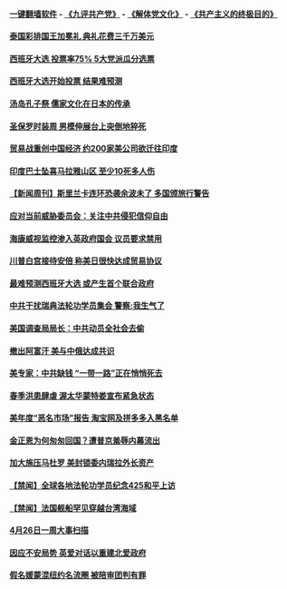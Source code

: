 #### [一键翻墙软件](https://github.com/gfw-breaker/nogfw/blob/master/README.md?t=04290038) -  [《九评共产党》](https://github.com/gfw-breaker/9ping.md?t=04290038) - [《解体党文化》](https://github.com/gfw-breaker/jtdwh.md?t=04290038) - [《共产主义的终极目的》](https://github.com/gfw-breaker/gczydzjmd.md?t=04290038)

#### [泰国彩排国王加冕礼 典礼花费三千万美元](../pages/prog202/a102566620.md?t=04290038) 

#### [西班牙大选 投票率75% 5大党派瓜分选票](../pages/prog202/a102566601.md?t=04290038) 


#### [西班牙大选开始投票 结果难预测](../pages/prog202/a102566458.md?t=04290038) 

#### [汤岛孔子祭 儒家文化在日本的传承](../pages/prog202/a102566390.md?t=04290038) 

#### [圣保罗时装周 男模伸展台上突倒地猝死](../pages/prog202/a102566362.md?t=04290038) 

#### [贸易战重创中国经济 约200家美公司欲迁往印度](../pages/prog202/a102566324.md?t=04290038) 

#### [印度巴士坠喜马拉雅山区 至少10死多人伤](../pages/prog202/a102566321.md?t=04290038) 


#### [【新闻周刊】斯里兰卡连环恐袭余波未了 多国颁旅行警告](../pages/prog202/a102566236.md?t=04290038) 

#### [应对当前威胁委员会：关注中共侵犯信仰自由](../pages/prog202/a102566168.md?t=04290038) 

#### [海康威视监控渗入英政府国会 议员要求禁用](../pages/prog202/a102566104.md?t=04290038) 


#### [川普白宫接待安倍 称美日很快达成贸易协议](../pages/prog202/a102566057.md?t=04290038) 

#### [最难预测西班牙大选 或产生首个联合政府](../pages/prog202/a102566003.md?t=04290038) 

#### [中共干扰瑞典法轮功学员集会 警察:我生气了](../pages/prog202/a102565988.md?t=04290038) 

#### [美国调查局局长：中共动员全社会去偷](../pages/prog202/a102565923.md?t=04290038) 

#### [撤出阿富汗 美与中俄达成共识](../pages/prog202/a102565821.md?t=04290038) 

#### [美专家：中共缺钱 “一带一路”正在悄悄死去](../pages/prog202/a102565744.md?t=04290038) 

#### [春季洪患肆虐 渥太华蒙特娄宣布紧急状态](../pages/prog202/a102565696.md?t=04290038) 

#### [美年度“恶名市场”报告 淘宝网及拼多多入黑名单](../pages/prog202/a102565713.md?t=04290038) 

#### [金正恩为何匆匆回国？遭普京羞辱内幕流出](../pages/prog202/a102565693.md?t=04290038) 

#### [加大施压马杜罗 美封锁委内瑞拉外长资产](../pages/prog202/a102565682.md?t=04290038) 



#### [【禁闻】全球各地法轮功学员纪念425和平上访](../pages/prog202/a102565514.md?t=04290038) 

#### [【禁闻】法国舰船罕见穿越台湾海域](../pages/prog202/a102565479.md?t=04290038) 

#### [4月26日一周大事扫描](../pages/prog202/a102565506.md?t=04290038) 

#### [因应不安局势 英爱对话以重建北爱政府](../pages/prog202/a102565487.md?t=04290038) 

#### [假名媛蒙混纽约名流圈 被陪审团判有罪](../pages/prog202/a102565402.md?t=04290038) 

